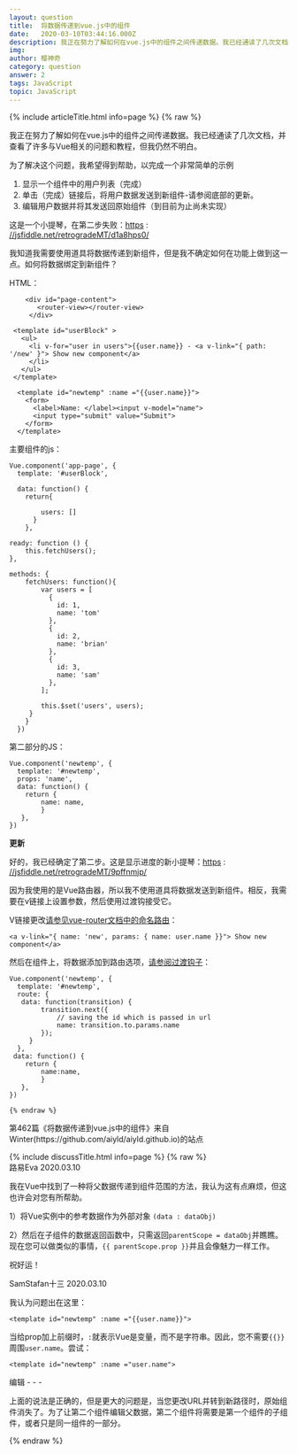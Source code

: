```yaml
---
layout: question
title:  将数据传递到vue.js中的组件
date:   2020-03-10T03:44:16.000Z
description: 我正在努力了解如何在vue.js中的组件之间传递数据。我已经通读了几次文档，并查看了许多与Vue相关的问题和教程，但我仍然不明白。为了解决这个问题，我...
img: 
author: 樱神奇
category: question
answer: 2
tags: JavaScript
topic: JavaScript
---
```

<div class="article-root">
  <div class="article">
    {% include articleTitle.html info=page %}
    {% raw %}
    <div class="article-content"><p><font style="vertical-align: inherit;"><font style="vertical-align: inherit;">我正在努力了解如何在vue.js中的组件之间传递数据。</font><font style="vertical-align: inherit;">我已经通读了几次文档，并查看了许多与Vue相关的问题和教程，但我仍然不明白。</font></font></p>

<p><font style="vertical-align: inherit;"><font style="vertical-align: inherit;">为了解决这个问题，我希望得到帮助，以完成一个非常简单的示例 </font></font></p>

<ol>
<li><font style="vertical-align: inherit;"><font style="vertical-align: inherit;">显示一个组件中的用户列表（完成）</font></font></li>
<li><font style="vertical-align: inherit;"><font style="vertical-align: inherit;">单击（完成）链接后，将用户数据发送到新组件-请参阅底部的更新。</font></font></li>
<li><font style="vertical-align: inherit;"><font style="vertical-align: inherit;">编辑用户数据并将其发送回原始组件（到目前为止尚未实现）</font></font></li>
</ol>

<p><font style="vertical-align: inherit;"><font style="vertical-align: inherit;">这是一个小提琴，在第二步失败：</font><a href="https://jsfiddle.net/retrogradeMT/d1a8hps0/"><font style="vertical-align: inherit;">https</font></a><font style="vertical-align: inherit;"> : </font></font><a href="https://jsfiddle.net/retrogradeMT/d1a8hps0/"><font style="vertical-align: inherit;"><font style="vertical-align: inherit;">//jsfiddle.net/retrogradeMT/d1a8hps0/</font></font></a></p>

<p><font style="vertical-align: inherit;"><font style="vertical-align: inherit;">我知道我需要使用道具将数据传递到新组件，但是我不确定如何在功能上做到这一点。</font><font style="vertical-align: inherit;">如何将数据绑定到新组件？</font></font></p>

<p><font style="vertical-align: inherit;"><font style="vertical-align: inherit;">HTML： </font></font></p>

<pre><code>    &lt;div id="page-content"&gt;<font></font>
       &lt;router-view&gt;&lt;/router-view&gt;<font></font>
     &lt;/div&gt;<font></font>
<font></font>
 &lt;template id="userBlock" &gt;<font></font>
   &lt;ul&gt;<font></font>
     &lt;li v-for="user in users"&gt;{{user.name}} - &lt;a v-link="{ path: '/new' }"&gt; Show new component&lt;/a&gt;<font></font>
     &lt;/li&gt;<font></font>
   &lt;/ul&gt;<font></font>
 &lt;/template&gt;<font></font>
<font></font>
  &lt;template id="newtemp" :name ="{{user.name}}"&gt;<font></font>
    &lt;form&gt;<font></font>
      &lt;label&gt;Name: &lt;/label&gt;&lt;input v-model="name"&gt;<font></font>
      &lt;input type="submit" value="Submit"&gt;<font></font>
    &lt;/form&gt;<font></font>
  &lt;/template&gt;<font></font>
</code></pre>

<p><font style="vertical-align: inherit;"><font style="vertical-align: inherit;">主要组件的js：</font></font></p>

<pre><code>Vue.component('app-page', {<font></font>
  template: '#userBlock',<font></font>
<font></font>
  data: function() {<font></font>
    return{<font></font>
<font></font>
        users: []<font></font>
      }<font></font>
    },<font></font>
<font></font>
ready: function () {<font></font>
    this.fetchUsers();<font></font>
},<font></font>
<font></font>
methods: {<font></font>
    fetchUsers: function(){<font></font>
        var users = [<font></font>
          {<font></font>
            id: 1,<font></font>
            name: 'tom'<font></font>
          },<font></font>
          {<font></font>
            id: 2,<font></font>
            name: 'brian'<font></font>
          },<font></font>
          {<font></font>
            id: 3,<font></font>
            name: 'sam'<font></font>
          },<font></font>
        ];<font></font>
<font></font>
        this.$set('users', users);<font></font>
     }<font></font>
    }<font></font>
  })<font></font>
</code></pre>

<p><font style="vertical-align: inherit;"><font style="vertical-align: inherit;">第二部分的JS： </font></font></p>

<pre><code>Vue.component('newtemp', {<font></font>
  template: '#newtemp',<font></font>
  props: 'name',<font></font>
  data: function() {<font></font>
    return {<font></font>
        name: name,<font></font>
        }<font></font>
   },<font></font>
})<font></font>
</code></pre>

<p><strong><font style="vertical-align: inherit;"><font style="vertical-align: inherit;">更新</font></font></strong></p>

<p><font style="vertical-align: inherit;"><font style="vertical-align: inherit;">好的，我已经确定了第二步。</font><font style="vertical-align: inherit;">这是显示进度的新小提琴：</font><a href="https://jsfiddle.net/retrogradeMT/9pffnmjp/"><font style="vertical-align: inherit;">https</font></a><font style="vertical-align: inherit;"> : </font></font><a href="https://jsfiddle.net/retrogradeMT/9pffnmjp/"><font style="vertical-align: inherit;"><font style="vertical-align: inherit;">//jsfiddle.net/retrogradeMT/9pffnmjp/</font></font></a></p>

<p><font style="vertical-align: inherit;"><font style="vertical-align: inherit;">因为我使用的是Vue路由器，所以我不使用道具将数据发送到新组件。</font><font style="vertical-align: inherit;">相反，我需要在v链接上设置参数，然后使用过渡钩接受它。</font></font></p>

<p><font style="vertical-align: inherit;"><font style="vertical-align: inherit;">V链接更改</font></font><a href="http://vuejs.github.io/vue-router/en/named.html"><font style="vertical-align: inherit;"><font style="vertical-align: inherit;">请参见vue-router文档中的命名路由</font></font></a><font style="vertical-align: inherit;"><font style="vertical-align: inherit;">：  </font></font></p>

<pre><code>&lt;a v-link="{ name: 'new', params: { name: user.name }}"&gt; Show new component&lt;/a&gt;
</code></pre>

<p><font style="vertical-align: inherit;"><font style="vertical-align: inherit;">然后在组件上，将数据添加到路由选项，</font></font><a href="http://vuejs.github.io/vue-router/en/pipeline/data.html"><font style="vertical-align: inherit;"><font style="vertical-align: inherit;">请参阅过渡钩子</font></font></a><font style="vertical-align: inherit;"><font style="vertical-align: inherit;">：</font></font></p>

<pre><code>Vue.component('newtemp', {<font></font>
  template: '#newtemp',<font></font>
  route: {<font></font>
   data: function(transition) {<font></font>
        transition.next({<font></font>
            // saving the id which is passed in url<font></font>
            name: transition.to.params.name<font></font>
        });<font></font>
     }<font></font>
  },<font></font>
 data: function() {<font></font>
    return {<font></font>
        name:name,<font></font>
        }<font></font>
   },<font></font>
})<font></font>
</code></pre></div>
    {% endraw %}
  </div>
  <p class="winter_mark">第462篇《将数据传递到vue.js中的组件》来自Winter(https://github.com/aiyld/aiyld.github.io)的站点</p>
  <div class="discuss-wrapper">
    {% include discussTitle.html info=page %}
    {% raw %}
    <div class="discuss-list">
    <div class="discuss-item">
        <div class="discuss-parent">
          <div class="discuss-meta">
            <span class="discuss-user">路易Eva</span>
            <span class="discuss-time">2020.03.10</span>
          </div>
          <div class="discuss-comment"><p><font style="vertical-align: inherit;"><font style="vertical-align: inherit;">我在Vue中找到了一种将父数据传递到组件范围的方法，我认为这有点麻烦，但这也许会对您有所帮助。</font></font></p>

<p><font style="vertical-align: inherit;"><font style="vertical-align: inherit;">1）将Vue实例中的参考数据作为外部对象 </font></font><code>(data : dataObj)</code></p>

<p><font style="vertical-align: inherit;"><font style="vertical-align: inherit;">2）然后在子组件的数据返回函数中，只需返回</font></font><code>parentScope = dataObj</code><font style="vertical-align: inherit;"><font style="vertical-align: inherit;">并瞧瞧。</font><font style="vertical-align: inherit;">现在您可以做类似的事情，</font></font><code>{{ parentScope.prop }}</code><font style="vertical-align: inherit;"><font style="vertical-align: inherit;">并且会像魅力</font><font style="vertical-align: inherit;">一样</font><font style="vertical-align: inherit;">工作。</font></font></p>

<p><font style="vertical-align: inherit;"><font style="vertical-align: inherit;">祝好运！</font></font></p></div>
        </div></div><div class="discuss-item">
        <div class="discuss-parent">
          <div class="discuss-meta">
            <span class="discuss-user">SamStafan十三</span>
            <span class="discuss-time">2020.03.10</span>
          </div>
          <div class="discuss-comment"><p><font style="vertical-align: inherit;"><font style="vertical-align: inherit;">我认为问题出在这里：</font></font></p>

<pre><code>&lt;template id="newtemp" :name ="{{user.name}}"&gt;
</code></pre>

<p><font style="vertical-align: inherit;"><font style="vertical-align: inherit;">当给prop加上前缀时，</font></font><code>:</code><font style="vertical-align: inherit;"><font style="vertical-align: inherit;">就表示Vue是变量，而不是字符串。</font><font style="vertical-align: inherit;">因此，您不需要</font></font><code>{{}}</code><font style="vertical-align: inherit;"><font style="vertical-align: inherit;">周围</font></font><code>user.name</code><font style="vertical-align: inherit;"><font style="vertical-align: inherit;">。</font><font style="vertical-align: inherit;">尝试：</font></font></p>

<pre><code>&lt;template id="newtemp" :name ="user.name"&gt;
</code></pre>

<p><font style="vertical-align: inherit;"><font style="vertical-align: inherit;">编辑 -  - -</font></font></p>

<p><font style="vertical-align: inherit;"><font style="vertical-align: inherit;">上面的说法是正确的，但是更大的问题是，当您更改URL并转到新路径时，原始组件消失了。</font><font style="vertical-align: inherit;">为了让第二个组件编辑父数据，第二个组件将需要是第一个组件的子组件，或者只是同一组件的一部分。</font></font></p></div>
        </div></div>
    </div>
    {% endraw %}
  </div>
<div>
